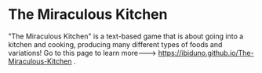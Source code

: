 # The Miraculous Kitchen
"The Miraculous Kitchen" is a text-based game that is about going into a kitchen and cooking, producing many different types of foods and variations!
Go to this page to learn more---> https://ibiduno.github.io/The-Miraculous-Kitchen .

